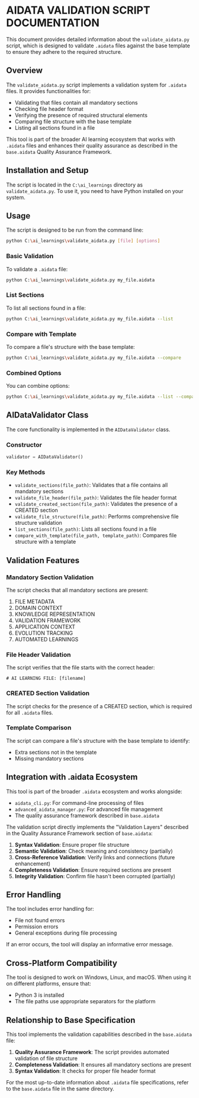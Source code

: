 # AIDATA VALIDATION SCRIPT DOCUMENTATION

This document provides detailed information about the `validate_aidata.py` script, which is designed to validate `.aidata` files against the base template to ensure they adhere to the required structure.

## Overview

The `validate_aidata.py` script implements a validation system for `.aidata` files. It provides functionalities for:
- Validating that files contain all mandatory sections
- Checking file header format
- Verifying the presence of required structural elements
- Comparing file structure with the base template
- Listing all sections found in a file

This tool is part of the broader AI learning ecosystem that works with `.aidata` files and enhances their quality assurance as described in the `base.aidata` Quality Assurance Framework.

## Installation and Setup

The script is located in the `C:\ai_learnings` directory as `validate_aidata.py`. To use it, you need to have Python installed on your system.

## Usage

The script is designed to be run from the command line:

```bash
python C:\ai_learnings\validate_aidata.py [file] [options]
```

### Basic Validation
To validate a `.aidata` file:
```bash
python C:\ai_learnings\validate_aidata.py my_file.aidata
```

### List Sections
To list all sections found in a file:
```bash
python C:\ai_learnings\validate_aidata.py my_file.aidata --list
```

### Compare with Template
To compare a file's structure with the base template:
```bash
python C:\ai_learnings\validate_aidata.py my_file.aidata --compare
```

### Combined Options
You can combine options:
```bash
python C:\ai_learnings\validate_aidata.py my_file.aidata --list --compare
```

## AIDataValidator Class

The core functionality is implemented in the `AIDataValidator` class.

### Constructor
```python
validator = AIDataValidator()
```

### Key Methods
- `validate_sections(file_path)`: Validates that a file contains all mandatory sections
- `validate_file_header(file_path)`: Validates the file header format
- `validate_created_section(file_path)`: Validates the presence of a CREATED section
- `validate_file_structure(file_path)`: Performs comprehensive file structure validation
- `list_sections(file_path)`: Lists all sections found in a file
- `compare_with_template(file_path, template_path)`: Compares file structure with a template

## Validation Features

### Mandatory Section Validation
The script checks that all mandatory sections are present:
1. FILE METADATA
2. DOMAIN CONTEXT
3. KNOWLEDGE REPRESENTATION
4. VALIDATION FRAMEWORK
5. APPLICATION CONTEXT
6. EVOLUTION TRACKING
7. AUTOMATED LEARNINGS

### File Header Validation
The script verifies that the file starts with the correct header:
```
# AI LEARNING FILE: [filename]
```

### CREATED Section Validation
The script checks for the presence of a CREATED section, which is required for all `.aidata` files.

### Template Comparison
The script can compare a file's structure with the base template to identify:
- Extra sections not in the template
- Missing mandatory sections

## Integration with .aidata Ecosystem

This tool is part of the broader `.aidata` ecosystem and works alongside:
- `aidata_cli.py`: For command-line processing of files
- `advanced_aidata_manager.py`: For advanced file management
- The quality assurance framework described in `base.aidata`

The validation script directly implements the "Validation Layers" described in the Quality Assurance Framework section of `base.aidata`:
1. **Syntax Validation**: Ensure proper file structure
2. **Semantic Validation**: Check meaning and consistency (partially)
3. **Cross-Reference Validation**: Verify links and connections (future enhancement)
4. **Completeness Validation**: Ensure required sections are present
5. **Integrity Validation**: Confirm file hasn't been corrupted (partially)

## Error Handling

The tool includes error handling for:
- File not found errors
- Permission errors
- General exceptions during file processing

If an error occurs, the tool will display an informative error message.

## Cross-Platform Compatibility

The tool is designed to work on Windows, Linux, and macOS. When using it on different platforms, ensure that:
- Python 3 is installed
- The file paths use appropriate separators for the platform

## Relationship to Base Specification

This tool implements the validation capabilities described in the `base.aidata` file:
1. **Quality Assurance Framework**: The script provides automated validation of file structure
2. **Completeness Validation**: It ensures all mandatory sections are present
3. **Syntax Validation**: It checks for proper file header format

For the most up-to-date information about `.aidata` file specifications, refer to the `base.aidata` file in the same directory.